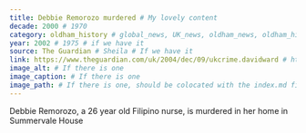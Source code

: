 ```yaml
---
title: Debbie Remorozo murdered # My lovely content
decade: 2000 # 1970
category: oldham_history # global_news, UK_news, oldham_news, oldham_history, towers, surrounding_estate # Always exactly one category
year: 2002 # 1975 # if we have it
source: The Guardian # Sheila # If we have it
link: https://www.theguardian.com/uk/2004/dec/09/ukcrime.davidward # https://wikipedia.org/dsdsadsa # If we have it
image_alt: # If there is one
image_caption: # If there is one
image_path: # If there is one, should be colocated with the index.md file in the folder
---
```


Debbie Remorozo, a 26 year old Filipino nurse, is murdered in her home in Summervale House
